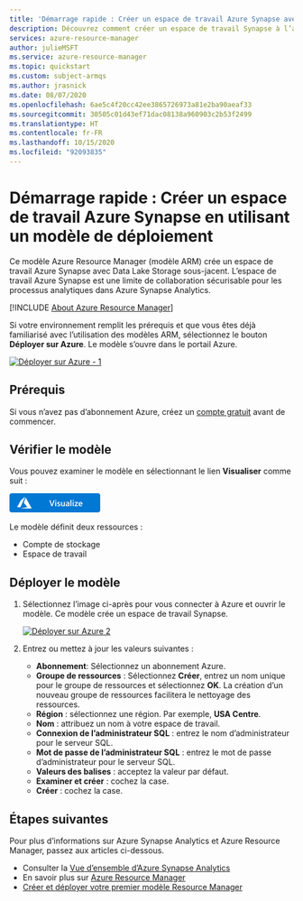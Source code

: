 ```yaml
---
title: 'Démarrage rapide : Créer un espace de travail Azure Synapse avec un modèle Azure Resource Manager'
description: Découvrez comment créer un espace de travail Synapse à l’aide d’un modèle Azure Resource Manager.
services: azure-resource-manager
author: julieMSFT
ms.service: azure-resource-manager
ms.topic: quickstart
ms.custom: subject-armqs
ms.author: jrasnick
ms.date: 08/07/2020
ms.openlocfilehash: 6ae5c4f20cc42ee3865726973a81e2ba90aeaf33
ms.sourcegitcommit: 30505c01d43ef71dac08138a960903c2b53f2499
ms.translationtype: HT
ms.contentlocale: fr-FR
ms.lasthandoff: 10/15/2020
ms.locfileid: "92093835"
---
```

# <a name="quickstart-create-an-azure-synapse-workspace-using-a-deployment-template"></a>Démarrage rapide : Créer un espace de travail Azure Synapse en utilisant un modèle de déploiement

Ce modèle Azure Resource Manager (modèle ARM) crée un espace de travail Azure Synapse avec Data Lake Storage sous-jacent. L’espace de travail Azure Synapse est une limite de collaboration sécurisable pour les processus analytiques dans Azure Synapse Analytics.

[!INCLUDE [About Azure Resource Manager](../../includes/resource-manager-quickstart-introduction.md)]

Si votre environnement remplit les prérequis et que vous êtes déjà familiarisé avec l’utilisation des modèles ARM, sélectionnez le bouton **Déployer sur Azure**. Le modèle s’ouvre dans le portail Azure.

[![Déployer sur Azure - 1](../media/template-deployments/deploy-to-azure.png)](https://portal.azure.com/#create/Microsoft.Template/uri/https%3A%2F%2Fraw.githubusercontent.com%2FAzure-Samples%2FSynapse%2Fmaster%2FManage%2FDeployWorkspace%2Fazuredeploy.json)

## <a name="prerequisites"></a>Prérequis

Si vous n’avez pas d’abonnement Azure, créez un [compte gratuit](https://azure.microsoft.com/free/?WT.mc_id=A261C142F) avant de commencer.

## <a name="review-the-template"></a>Vérifier le modèle

Vous pouvez examiner le modèle en sélectionnant le lien **Visualiser** comme suit :

[![Visualiser](../media/template-deployments/template-visualize-button.png)](https://portal.azure.com/#create/Microsoft.Template/uri/https%3A%2F%2Fraw.githubusercontent.com%2FAzure-Samples%2FSynapse%2Fmaster%2FManage%2FDeployWorkspace%2Fazuredeploy.json)

Le modèle définit deux ressources :

- Compte de stockage
- Espace de travail

## <a name="deploy-the-template"></a>Déployer le modèle

1. Sélectionnez l’image ci-après pour vous connecter à Azure et ouvrir le modèle. Ce modèle crée un espace de travail Synapse.
   
   [![Déployer sur Azure 2](../media/template-deployments/deploy-to-azure.svg)](https://portal.azure.com/#create/Microsoft.Template/uri/https%3A%2F%2Fraw.githubusercontent.com%2FAzure-Samples%2FSynapse%2Fmaster%2FManage%2FDeployWorkspace%2Fazuredeploy.json)

1. Entrez ou mettez à jour les valeurs suivantes :

   * **Abonnement**: Sélectionnez un abonnement Azure.
   * **Groupe de ressources** : Sélectionnez **Créer**, entrez un nom unique pour le groupe de ressources et sélectionnez **OK**. La création d’un nouveau groupe de ressources facilitera le nettoyage des ressources.
   * **Région** : sélectionnez une région.  Par exemple, **USA Centre**.
   * **Nom** : attribuez un nom à votre espace de travail.
   * **Connexion de l’administrateur SQL** : entrez le nom d’administrateur pour le serveur SQL.
   * **Mot de passe de l’administrateur SQL** : entrez le mot de passe d’administrateur pour le serveur SQL.
   * **Valeurs des balises** : acceptez la valeur par défaut. 
   * **Examiner et créer** : cochez la case.
   * **Créer** : cochez la case.

## <a name="next-steps"></a>Étapes suivantes

Pour plus d’informations sur Azure Synapse Analytics et Azure Resource Manager, passez aux articles ci-dessous.

- Consulter la [Vue d’ensemble d’Azure Synapse Analytics](../synapse-analytics/sql-data-warehouse/sql-data-warehouse-overview-what-is.md) 
- En savoir plus sur [Azure Resource Manager](../azure-resource-manager/management/overview.md)
- [Créer et déployer votre premier modèle Resource Manager](../azure-resource-manager/templates/template-tutorial-create-first-template.md)
